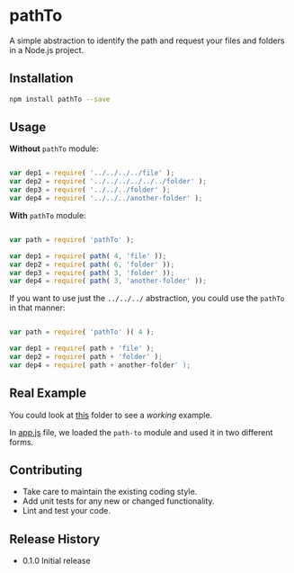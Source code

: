 # pathTo

A simple abstraction to identify the path and request your files and folders in a Node.js project.

## Installation

```sh
npm install pathTo --save
```

## Usage

**Without** `pathTo` module:

```js

var dep1 = require( '../../../../file' );
var dep2 = require( '../../../../../../folder' );
var dep3 = require( '../../../folder' );
var dep4 = require( '../../../another-folder' );

```

**With** `pathTo` module:

```js

var path = require( 'pathTo' );

var dep1 = require( path( 4, 'file' ));
var dep2 = require( path( 6, 'folder' ));
var dep3 = require( path( 3, 'folder' ));
var dep4 = require( path( 3, 'another-folder' ));

```

If you want to use just the `../../../` abstraction, you could use the `pathTo` in that manner:

```js

var path = require( 'pathTo' )( 4 );

var dep1 = require( path + 'file' );
var dep2 = require( path + 'folder' );
var dep4 = require( path + another-folder' );

```

## Real Example

You could look at [this](https://github.com/ericdouglas/labs/tree/master/nodejs/practice/006) folder to see a *working* example.

In [app.js](https://github.com/ericdouglas/labs/blob/master/nodejs/practice/006/some/folder/here/app.js) file, we loaded the `path-to` module and used it in two different forms.

## Contributing

* Take care to maintain the existing coding style.
* Add unit tests for any new or changed functionality. 
* Lint and test your code.

## Release History

* 0.1.0 Initial release
